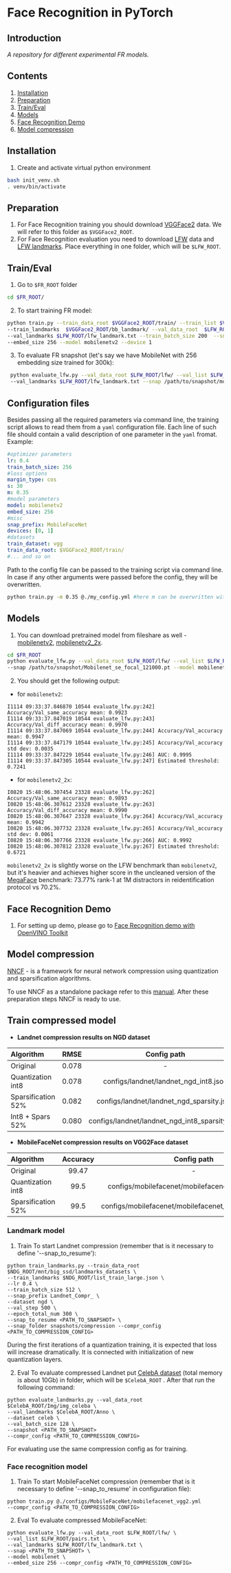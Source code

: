 # Face Recognition in PyTorch

## Introduction

*A repository for different experimental FR models.*

## Contents
1. [Installation](#installation)
2. [Preparation](#preparation)
3. [Train/Eval](#traineval)
4. [Models](#models)
5. [Face Recognition Demo](#face-recognition-demo)
6. [Model compression](#model-compression)

## Installation
1. Create and activate virtual python environment
```bash
bash init_venv.sh
. venv/bin/activate
```




## Preparation

1. For Face Recognition training you should download [VGGFace2](http://www.robots.ox.ac.uk/~vgg/data/vgg_face2/) data. We will refer to this folder as `$VGGFace2_ROOT`.
2. For Face Recognition evaluation you need to download [LFW](http://vis-www.cs.umass.edu/lfw/) data and [LFW landmarks](https://github.com/clcarwin/sphereface_pytorch/blob/master/data/lfw_landmark.txt).  Place everything in one folder, which will be `$LFW_ROOT`.




## Train/Eval
1. Go to `$FR_ROOT` folder
```bash
cd $FR_ROOT/
```

2. To start training FR model:

```bash
python train.py --train_data_root $VGGFace2_ROOT/train/ --train_list $VGGFace2_ROOT/meta/train_list.txt
--train_landmarks  $VGGFace2_ROOT/bb_landmark/ --val_data_root  $LFW_ROOT/lfw/ --val_list $LFW_ROOT/pairs.txt  
--val_landmarks $LFW_ROOT/lfw_landmark.txt --train_batch_size 200  --snap_prefix mobilenet_256 --lr 0.35
--embed_size 256 --model mobilenetv2 --device 1
```

3. To evaluate FR snapshot (let's say we have MobileNet with 256 embedding size trained for 300k):

```bash
 python evaluate_lfw.py --val_data_root $LFW_ROOT/lfw/ --val_list $LFW_ROOT/pairs.txt
 --val_landmarks $LFW_ROOT/lfw_landmark.txt --snap /path/to/snapshot/mobilenet_256_300000.pt --model mobilenet --embed_size 256
```

## Configuration files
Besides passing all the required parameters via command line, the training script allows to read them from a `yaml` configuration file.
Each line of such file should contain a valid description of one parameter in the `yaml` fromat.
Example:
```yml
#optimizer parameters
lr: 0.4
train_batch_size: 256
#loss options
margin_type: cos
s: 30
m: 0.35
#model parameters
model: mobilenetv2
embed_size: 256
#misc
snap_prefix: MobileFaceNet
devices: [0, 1]
#datasets
train_dataset: vgg
train_data_root: $VGGFace2_ROOT/train/
#... and so on
```
Path to the config file can be passed to the training script via command line. In case if any other arguments were passed before the config, they will be overwritten.
```bash
python train.py -m 0.35 @./my_config.yml #here m can be overwritten with the value from my_config.yml
```



## Models

1. You can download pretrained model from fileshare as well - [mobilenetv2](https://download.01.org/opencv/openvino_training_extensions/models/face_recognition/Mobilenet_se_focal_121000.pt),
[mobilenetv2_2x](https://download.01.org/opencv/openvino_training_extensions/models/face_recognition/Mobilenet_2x_se_121000.pt).

```bash
cd $FR_ROOT
python evaluate_lfw.py --val_data_root $LFW_ROOT/lfw/ --val_list $LFW_ROOT/pairs.txt --val_landmarks $LFW_ROOT/lfw_landmark.txt
--snap /path/to/snapshot/Mobilenet_se_focal_121000.pt --model mobilenet --embed_size 256
```

2. You should get the following output:
- for `mobilenetv2`:
```
I1114 09:33:37.846870 10544 evaluate_lfw.py:242] Accuracy/Val_same_accuracy mean: 0.9923
I1114 09:33:37.847019 10544 evaluate_lfw.py:243] Accuracy/Val_diff_accuracy mean: 0.9970
I1114 09:33:37.847069 10544 evaluate_lfw.py:244] Accuracy/Val_accuracy mean: 0.9947
I1114 09:33:37.847179 10544 evaluate_lfw.py:245] Accuracy/Val_accuracy std dev: 0.0035
I1114 09:33:37.847229 10544 evaluate_lfw.py:246] AUC: 0.9995
I1114 09:33:37.847305 10544 evaluate_lfw.py:247] Estimated threshold: 0.7241
```
- for `mobilenetv2_2x`:
```
I0820 15:48:06.307454 23328 evaluate_lfw.py:262] Accuracy/Val_same_accuracy mean: 0.9893
I0820 15:48:06.307612 23328 evaluate_lfw.py:263] Accuracy/Val_diff_accuracy mean: 0.9990
I0820 15:48:06.307647 23328 evaluate_lfw.py:264] Accuracy/Val_accuracy mean: 0.9942
I0820 15:48:06.307732 23328 evaluate_lfw.py:265] Accuracy/Val_accuracy std dev: 0.0061
I0820 15:48:06.307766 23328 evaluate_lfw.py:266] AUC: 0.9992
I0820 15:48:06.307812 23328 evaluate_lfw.py:267] Estimated threshold: 0.6721
```

`mobilenetv2_2x` is slightly worse on the LFW benchmark than `mobilenetv2`, but it's heavier and achieves higher score in the
uncleaned version of the [MegaFace](http://megaface.cs.washington.edu/participate/challenge.html) benchmark: 73.77% rank-1 at 1M distractors in reidentification protocol vs 70.2%.

## Face Recognition Demo

1. For setting up demo, please go to [Face Recognition demo with OpenVINO Toolkit](./demo/README.md)

## Model compression


[NNCF](https://github.com/opencv/openvino_training_extensions/tree/develop/pytorch_toolkit/nncf) - is a framework for neural network compression using quantization and sparsification algorithms.

To use NNCF as a standalone package refer to this [manual](https://github.com/opencv/openvino_training_extensions/blob/develop/pytorch_toolkit/nncf/docs/PackageUsage.md).
After these preparation steps NNCF is ready to use.


## Train compressed model


- **Landnet compression results on NGD dataset**

| Algorithm | RMSE | Config path |
| :-- | :-: | :-: |
| Original | 0.078 | - |
| Quantization int8  | 0.078 | configs/landnet/landnet_ngd_int8.json |
| Sparsification 52%  | 0.082 | configs/landnet/landnet_ngd_sparsity.json |
| Int8 + Spars 52%  |  0.080 | configs/landnet/landnet_ngd_int8_sparsity.json |


- **MobileFaceNet compression results on VGG2Face dataset**

| Algorithm | Accuracy | Config path |
| :-- | :-: | :-: |
| Original | 99.47 | - |
| Quantization int8  | 99.5 | configs/mobilefacenet/mobilefacenet_vgg2_int8.json |
| Sparsification 52%  | 99.5 | configs/mobilefacenet/mobilefacenet_vgg2_sparsity.json |

### Landmark model

1. Train
To start Landnet compression (remember that is it necessary to define '--snap_to_resume'):

```
python train_landmarks.py --train_data_root $NDG_ROOT/mnt/big_ssd/landmarks_datasets \
--train_landmarks $NDG_ROOT/list_train_large.json \
--lr 0.4 \
--train_batch_size 512 \
--snap_prefix Landnet_Compr_ \
--dataset ngd \
--val_step 500 \
--epoch_total_num 300 \
--snap_to_resume <PATH_TO_SNAPSHOT> \
--snap_folder snapshots/compression --compr_config <PATH_TO_COMPRESSION_CONFIG>
```

During the first iterations of a quantization training, it is expected that loss will increase dramatically. It is connected with initialization of new quantization layers.

2. Eval
To evaluate compressed Landnet put [CelebA dataset](http://mmlab.ie.cuhk.edu.hk/projects/CelebA.html) (total memory is about 10Gb) in folder, which will be ```$CelebA_ROOT``` . After that run the following command:
```
python evaluate_landmarks.py --val_data_root $CelebA_ROOT/Img/img_celeba \
--val_landmarks $CelebA_ROOT/Anno \
--dataset celeb \
--val_batch_size 128 \
--snapshot <PATH_TO_SNAPSHOT>
--compr_config <PATH_TO_COMPRESSION_CONFIG>
```
For evaluating use the same compression config as for training.

### Face recognition model
1. Train
To start MobileFaceNet compression (remember that is it necessary to define '--snap_to_resume' in configuration file):

```
python train.py @./configs/MobileFaceNet/mobilefacenet_vgg2.yml
--compr_config <PATH_TO_COMPRESSION_CONFIG>
```

2. Eval
To evaluate compressed MobileFaceNet:

```
python evaluate_lfw.py --val_data_root $LFW_ROOT/lfw/ \
--val_list $LFW_ROOT/pairs.txt \
--val_landmarks $LFW_ROOT/lfw_landmark.txt \
--snap <PATH_TO_SNAPSHOT> \
--model mobilenet \
--embed_size 256 --compr_config <PATH_TO_COMPRESSION_CONFIG>
```






